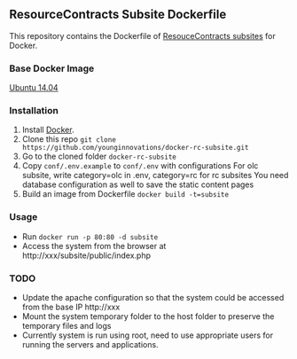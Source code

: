 ## ResourceContracts Subsite Dockerfile

This repository contains the Dockerfile of [ResouceContracts subsites](https://github.com/younginnovations/resourcecontracts-rc-subsite) for Docker.

### Base Docker Image

[Ubuntu 14.04](http://dockerfile.github.io/#/ubuntu)

### Installation

1. Install [Docker](https://www.docker.com/).
2. Clone this repo `git clone https://github.com/younginnovations/docker-rc-subsite.git`
3. Go to the cloned folder `docker-rc-subsite`
4. Copy `conf/.env.example` to `conf/.env` with configurations
    For olc subsite, write category=olc in .env, category=rc for rc subsites
    You need database configuration as well to save the static content pages
5. Build an image from Dockerfile `docker build -t=subsite`

### Usage

* Run `docker run -p 80:80 -d subsite`
* Access the system from the browser at http://xxx/subsite/public/index.php

### TODO

* Update the apache configuration so that the system could be accessed from the base IP http://xxx 
* Mount the system temporary folder to the host folder to preserve the temporary files and logs
* Currently system is run using root, need to use appropriate users for running the servers and applications.